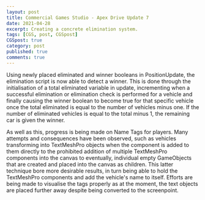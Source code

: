 ```yaml
---
layout: post
title: Commercial Games Studio - Apex Drive Update 7
date: 2021-04-28
excerpt: Creating a concrete elimination system.
tags: [CGS, post, CGSpost]
CGSpost: true
category: post
published: true
comments: true
---
```

Using newly placed eliminated and winner booleans in PositionUpdate, the elimination script is now able to detect a winner. This is done through the initialisation of a total eliminated variable in update, incrementing when a successful elimination or elimination check is performed for a vehicle and finally causing the winner boolean to become true for that specific vehicle once the total eliminated is equal to the number of vehicles minus one. If the number of eliminated vehicles is equal to the total minus 1, the remaining car is given the winner.

As well as this, progress is being made on Name Tags for players. Many attempts and consequences have been observed, such as vehicles transforming into TextMeshPro objects when the component is added to them directly to the prohibited addition of multiple TextMeshPro components into the canvas to eventually, individual empty GameObjects that are created and placed into the canvas as children. This latter technique bore more desirable results, in turn being able to hold the TextMeshPro components and add the vehicle's name to itself. Efforts are being made to visualise the tags properly as at the moment, the text objects are placed further away despite being converted to the screenpoint.